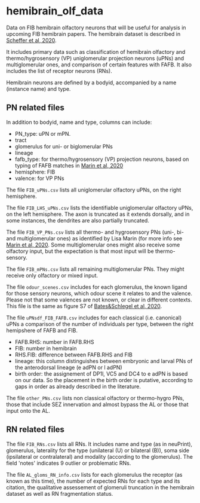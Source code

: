 # hemibrain_olf_data
Data on FIB hemibrain olfactory neurons that will be useful for analysis in upcoming FIB hemibrain papers. The hemibrain dataset is described in [Scheffer et al, 2020](https://doi.org/10.7554/eLife.57443).

It includes primary data such as classification of hemibrain olfactory and thermo/hygrosensory (VP) uniglomerular projection neurons (uPNs) and multiglomerular ones, and comparison of certain features with FAFB. It also includes the list of receptor neurons (RNs). 

Hemibrain neurons are defined by a bodyid, accompanied by a name (instance name) and type.

## PN related files
In addition to bodyid, name and type, columns can include:

* PN_type: uPN or mPN.
* tract
* glomerulus for uni- or biglomerular PNs
* lineage
* fafb_type: for thermo/hygrosensory (VP) projection neurons, based on typing of FAFB matches in [Marin et al, 2020](https://doi.org/10.1016/j.cub.2020.06.028)
* hemisphere: FIB
* valence: for VP PNs

The file `FIB_uPNs.csv` lists all uniglomerular olfactory uPNs, on the right hemisphere. 

The file `FIB_LHS_uPNs.csv` lists the identifiable uniglomerular olfactory uPNs, on the left hemisphere. The axon is truncated as it extends dorsally, and in some instances, the dendrites are also partially truncated.

The file `FIB_VP_PNs.csv` lists all thermo- and hygrosensory PNs (uni-, bi- and multiglomerular ones) as identified by Lisa Marin (for more info see [Marin et al, 2020](https://doi.org/10.1016/j.cub.2020.06.028). Some multiglomerular ones might also receive some olfactory input, but the expectation is that most input will be thermo-sensory. 

The file `FIB_mPNs.csv` lists all remaining multiglomerular PNs. They might receive only olfactory or mixed input.

The file `odour_scenes.csv` includes for each glomerulus, the known ligand for those sensory neurons, which odour scene it relates to and the valence. Please not that some valences are not known, or clear in different contexts. This file is the same as figure S7 of [Bates&Schlegel et al, 2020](https://doi.org/10.1016/j.cub.2020.06.042).

The file `uPNsdf_FIB_FAFB.csv` includes for each classical (i.e. canonical) uPNs a comparison of the number of individuals per type, between the right hemipshere of FAFB and FIB.
* FAFB.RHS: number in FAFB.RHS
* FIB: number in hemibrain
* RHS.FIB: difference between FAFB.RHS and FIB
* lineage: this column distinguishes between embryonic and larval PNs of the anterodorsal lineage (e adPN or l adPN)
* birth order: the assignement of DP1l, VC5 and DC4 to e adPN is based on our data. So the placement in the birth order is putative, according to gaps in order as already described in the literature.

The file `other_PNs.csv` lists non classical olfactory or thermo-hygro PNs, those that include SEZ innervation and almost bypass the AL or those that input onto the AL.

## RN related files
The file `FIB_RNs.csv` lists all RNs. It includes name and type (as in neuPrint), glomerulus, laterality for the type (unilateral (U) or bilateral (B)), soma side (ipsilateral or contralateral) and modality (according to the glomerulus). The field 'notes' indicates 9 outlier or problematic RNs.

The file `AL_gloms_RN_info.csv` lists for each glomerulus the receptor (as known as this time), the number of expected RNs for each type and its citation, the qualitative assessement of glomeruli truncation in the hemibrain dataset as well as RN fragmentation status.
